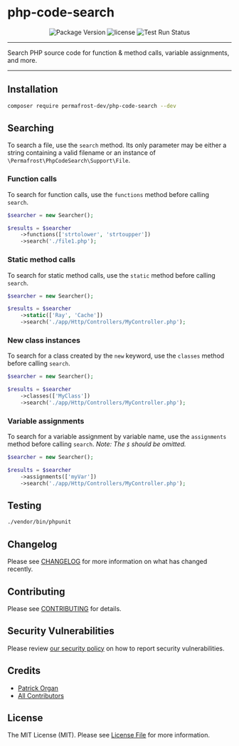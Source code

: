 # php-code-search

<p align="center">
    <img src="https://img.shields.io/github/v/release/permafrost-dev/php-code-search.svg?sort=semver&logo=github" alt="Package Version">
    <img src="https://img.shields.io/github/license/permafrost-dev/php-code-search.svg?logo=opensourceinitiative" alt="license">
    <img src="https://github.com/permafrost-dev/php-code-search/actions/workflows/run-tests.yml/badge.svg?branch=main" alt="Test Run Status">
    <!--img src="https://codecov.io/gh/permafrost-dev/php-code-search/branch/main/graph/badge.svg?token=JPmlhRV95Y" alt="code coverage"-->
</p>

---

Search PHP source code for function & method calls, variable assignments, and more.

---

## Installation

```bash
composer require permafrost-dev/php-code-search --dev
```

## Searching

To search a file, use the `search` method.  Its only parameter may be either a string containing a valid filename or an instance of `\Permafrost\PhpCodeSearch\Support\File`.

### Function calls

To search for function calls, use the `functions` method before calling `search`.

```php
$searcher = new Searcher();

$results = $searcher
    ->functions(['strtolower', 'strtoupper'])
    ->search('./file1.php');
```

### Static method calls

To search for static method calls, use the `static` method before calling `search`.

```php
$searcher = new Searcher();

$results = $searcher
    ->static(['Ray', 'Cache'])
    ->search('./app/Http/Controllers/MyController.php');
```

### New class instances

To search for a class created by the `new` keyword, use the `classes` method before calling `search`.

```php
$searcher = new Searcher();

$results = $searcher
    ->classes(['MyClass'])
    ->search('./app/Http/Controllers/MyController.php');
```

### Variable assignments

To search for a variable assignment by variable name, use the `assignments` method before calling `search`. _Note: The `$` should be omitted._

```php
$searcher = new Searcher();

$results = $searcher
    ->assignments(['myVar'])
    ->search('./app/Http/Controllers/MyController.php');
```

## Testing

```bash
./vendor/bin/phpunit
```

## Changelog

Please see [CHANGELOG](CHANGELOG.md) for more information on what has changed recently.

## Contributing

Please see [CONTRIBUTING](.github/CONTRIBUTING.md) for details.

## Security Vulnerabilities

Please review [our security policy](../../security/policy) on how to report security vulnerabilities.

## Credits

- [Patrick Organ](https://github.com/patinthehat)
- [All Contributors](../../contributors)

## License

The MIT License (MIT). Please see [License File](LICENSE.md) for more information.
